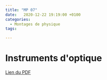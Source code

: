 ```yaml
---
title: "MP 07"
date:   2020-12-22 19:19:00 +0100
categories:
  - Montages de physique
tags:

---
```

# Instruments d'optique

[Lien du PDF](/assets/pdf/LC16.pdf)

<object class="pdf fitvidsignore" data="/assets/pdf/LC16.pdf" type="application/pdf"></object>

